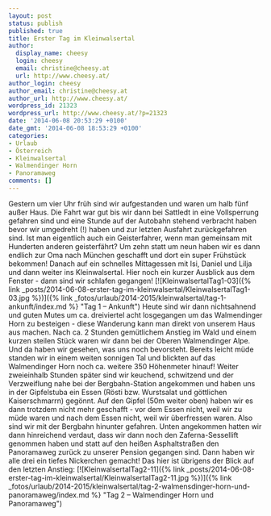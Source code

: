 ```yaml
---
layout: post
status: publish
published: true
title: Erster Tag im Kleinwalsertal
author:
  display_name: cheesy
  login: cheesy
  email: christine@cheesy.at
  url: http://www.cheesy.at/
author_login: cheesy
author_email: christine@cheesy.at
author_url: http://www.cheesy.at/
wordpress_id: 21323
wordpress_url: http://www.cheesy.at/?p=21323
date: '2014-06-08 20:53:29 +0100'
date_gmt: '2014-06-08 18:53:29 +0100'
categories:
- Urlaub
- Österreich
- Kleinwalsertal
- Walmendinger Horn
- Panoramaweg
comments: []
---
```

Gestern um vier Uhr früh sind wir aufgestanden und waren um halb fünf außer Haus. Die Fahrt war gut bis wir dann bei Sattledt in eine Vollsperrung gefahren sind und eine Stunde auf der Autobahn stehend verbracht haben bevor wir umgedreht (!) haben und zur letzten Ausfahrt zurückgefahren sind. Ist man eigentlich auch ein Geisterfahrer, wenn man gemeinsam mit Hunderten anderen geisterfährt?
Um zehn statt um neun haben wir es dann endlich zur Oma nach München geschafft und dort ein super Frühstück bekommen! Danach auf ein schnelles Mittagessen mit Isi, Daniel und Lilja und dann weiter ins Kleinwalsertal.
Hier noch ein kurzer Ausblick aus dem Fenster - dann sind wir schlafen gegangen!
[![KleinwalsertalTag1-03]({% link _posts/2014-06-08-erster-tag-im-kleinwalsertal/KleinwalsertalTag1-03.jpg %})]({% link _fotos/urlaub/2014-2015/kleinwalsertal/tag-1-ankunft/index.md %} "Tag 1 – Ankunft")
Heute sind wir dann nichtsahnend und guten Mutes um ca. dreiviertel acht losgegangen um das Walmendinger Horn zu besteigen - diese Wanderung kann man direkt von unserem Haus aus machen.
Nach ca. 2 Stunden gemütlichem Anstieg im Wald und einem kurzen steilen Stück waren wir dann bei der Oberen Walmendinger Alpe. Und da haben wir gesehen, was uns noch bevorsteht. Bereits leicht müde standen wir in einem weiten sonnigen Tal und blickten auf das Walmendinger Horn noch ca. weitere 350 Höhenmeter hinauf!
Weiter zweieinhalb Stunden später sind wir keuchend, schwitzend und der Verzweiflung nahe bei der Bergbahn-Station angekommen und haben uns in der Gipfelstuba ein Essen (Rösti bzw. Wurstsalat und göttlichen Kaiserschmarrn) gegönnt. Auf den Gipfel (50m weiter oben) haben wir es dann trotzdem nicht mehr geschafft - vor dem Essen nicht, weil wir zu müde waren und nach dem Essen nicht, weil wir überfressen waren. Also sind wir mit der Bergbahn hinunter gefahren.
Unten angekommen hatten wir dann hinreichend verdaut, dass wir dann noch den Zaferna-Sessellift genommen haben und statt auf den heißen Asphaltstraßen den Panoramaweg zurück zu unserer Pension gegangen sind.
Dann haben wir alle drei ein tiefes Nickerchen gemacht!
Das hier ist übrigens der Blick auf den letzten Anstieg:
[![KleinwalsertalTag2-11]({% link _posts/2014-06-08-erster-tag-im-kleinwalsertal/KleinwalsertalTag2-11.jpg %})]({% link _fotos/urlaub/2014-2015/kleinwalsertal/tag-2-walmensdinger-horn-und-panoramaweg/index.md %} "Tag 2 – Walmendinger Horn und Panoramaweg")
